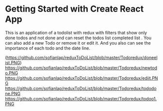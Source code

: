 # Getting Started with Create React App
This is an application of a todolist with redux with filters that show only done todos and not done and can reset the todos list completed list . You can also add a new Todo or remove it or edit it. And you also can see the importance of each todo and the date line.

(https://github.com/sofianlap/reduxToDoList/blob/master/Todoredux/doneelist.PNG)
https://github.com/sofianlap/reduxToDoList/blob/master/Todoredux/newtodo.PNG
https://github.com/sofianlap/reduxToDoList/blob/master/Todoredux/ediit.PNG
https://github.com/sofianlap/reduxToDoList/blob/master/Todoredux/tododone.PNG
https://github.com/sofianlap/reduxToDoList/blob/master/Todoredux/todoo1.PNG



